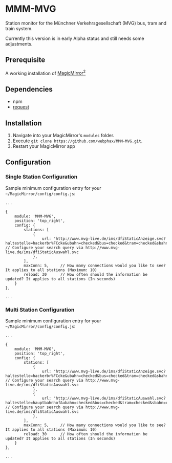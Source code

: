 # MMM-MVG
Station monitor for the Münchner Verkehrsgesellschaft (MVG) bus, tram and train system.

Currently this version is in early Alpha status and still needs some adjustments.

## Prerequisite
A working installation of [MagicMirror<sup>2</sup>](https://github.com/MichMich/MagicMirror)

## Dependencies
  * npm
  * [request](https://www.npmjs.com/package/request)

## Installation
1. Navigate into your MagicMirror's `modules` folder.
2. Execute `git clone https://github.com/webphax/MMM-MVG.git`.
3. Restart your MagicMirror app

## Configuration
### Single Station Configuration
Sample minimum configuration entry for your `~/MagicMirror/config/config.js`:

    ...
    
    {
        module: 'MMM-MVG',
        position: 'top_right',
        config: {
			stations: [
				{
					url: "http://www.mvg-live.de/ims/dfiStaticAnzeige.svc?haltestelle=hackerbr%FCcke&ubahn=checked&bus=checked&tram=checked&sbahn=checked", // Configure your search query via http://www.mvg-live.de/ims/dfiStaticAuswahl.svc	
				},
			],		
            maxConn: 5,     // How many connections would you like to see? It applies to all stations (Maximum: 10)
			reload: 30   	// How often should the information be updated? It applies to all stations (In seconds)		
        }
    },
    
    ...

### Multi Station Configuration
Sample minimum configuration entry for your `~/MagicMirror/config/config.js`:

    ...
    
    {
        module: 'MMM-MVG',
        position: 'top_right',
        config: {
			stations: [
				{
					url: "http://www.mvg-live.de/ims/dfiStaticAnzeige.svc?haltestelle=hackerbr%FCcke&ubahn=checked&bus=checked&tram=checked&sbahn=checked", // Configure your search query via http://www.mvg-live.de/ims/dfiStaticAuswahl.svc	
				},
                {
					url: "http://www.mvg-live.de/ims/dfiStaticAuswahl.svc?haltestelle=hauptbahnhof&ubahn=checked&bus=checked&tram=checked&sbahn=checked", // Configure your search query via http://www.mvg-live.de/ims/dfiStaticAuswahl.svc	
				},
			],		
            maxConn: 5,     // How many connections would you like to see? It applies to all stations (Maximum: 10)
			reload: 30   	// How often should the information be updated? It applies to all stations (In seconds)		
        }
    },
    
    ...